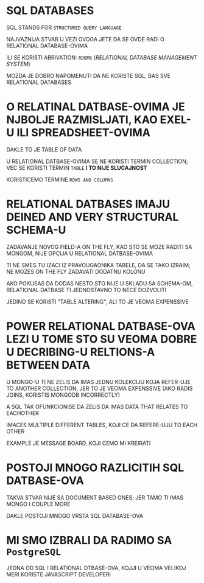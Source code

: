 # SQL DATABASES

SQL STANDS FOR `STRUCTURED QUERY LANGUAGE`

NAJVAZNIJA STVAR U VEZI OVOGA JETE DA SE OVDE RADI O RELATIONAL DATABASE-OVIMA

ILI SE KORISTI ABRIVATION: `RDBMS` (*RELATIONAL DATABASE MANAGEMENT SYSTEM*)

MOZDA JE DOBRO NAPOMENUTI DA NE KORISTE SQL, BAS SVE RELATIONAL DATABASES

# O RELATINAL DATBASE-OVIMA JE NJBOLJE RAZMISLJATI, KAO EXEL-U ILI SPREADSHEET-OVIMA

DAKLE TO JE TABLE OF DATA

U RELATIONAL DATBASE-OVIMA SE NE KORISTI TERMIN COLLECTION; VEC SE KORISTI TERMIN `TABLE` **I TO NIJE SLUCAJNOST**

KORISTICEMO TERMINE `ROWS AND COLUMNS`

# RELATIONAL DATBASES IMAJU DEINED AND VERY STRUCTURAL SCHEMA-U

ZADAVANJE NOVOG FIELD-A ON THE FLY, KAO STO SE MOZE RADITI SA MONGOM, NIJE OPCIJA U RELATIONAL DATBASE-OVIMA

TI NE SMES TU IZACI IZ PRAVOUGAONIKA TABELE, DA SE TAKO IZRAIM; NE MOZES ON THE FLY ZADAVATI DODATNU KOLONU

AKO POKUSAS DA DODAS NESTO STO NIJE U SKLADU SA SCHEMA-OM, RELATIONAL DATBASE TI JEDNOSTAVNO TO NECE DOZVOLITI

JEDINO SE KORISTI "TABLE ALTERING", ALI TO JE VEOMA EXPENSSIVE

# POWER RELATIONAL DATBASE-OVA LEZI U TOME STO SU VEOMA DOBRE U DECRIBING-U RELTIONS-A BETWEEN DATA

U MONGO-U TI NE ZELIS DA IMAS JEDNU KOLEKCIJU KOJA REFER-UJE TO ANOTHER COLLECTION, JER TO JE VEOMA EXPENSSIVE (AKO RADIS JOINS, KORISTIS MONGODB INCORRECTLY)

A SQL TAK OFUNKCIONISE DA ZELIS DA IMAS DATA THAT RELATES TO EACHOTHER

IMACES MULTIPLE DIFFERENT TABLES, KOJI CE DA REFERE-UJU TO EACH OTHER

EXAMPLE JE MESSAGE BOARD, KOJI CEMO MI KREIRATI

# POSTOJI MNOGO RAZLICITIH SQL DATBASE-OVA

TAKVA STVAR NIJE SA DOCUMENT BASED ONES; JER TAMO TI IMAS MONGO I COUPLE MORE

DAKLE POSTOJI MNOGO VRSTA SQL DATABASE-OVA

# MI SMO IZBRALI DA RADIMO SA `PostgreSQL`

JEDNA OD SQL I RELATIONAL DTBASE-OVA, KOJJI U VEOMA VELIKOJ MERI KORISTE JAVASCRIPT DEVELOPERI


